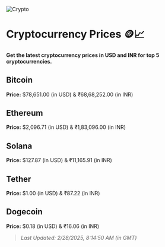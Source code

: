 
![Crypto](https://www.techguide.com.au/wp-content/uploads/2020/11/crypto3.jpeg)

# Cryptocurrency Prices 🪙📈

#### Get the latest cryptocurrency prices in USD and INR for top 5 cryptocurrencies.

## Bitcoin

**Price:** $78,651.00 (in USD) & ₹68,68,252.00 (in INR)

## Ethereum

**Price:** $2,096.71 (in USD) & ₹1,83,096.00 (in INR)

## Solana

**Price:** $127.87 (in USD) & ₹11,165.91 (in INR)

## Tether

**Price:** $1.00 (in USD) & ₹87.22 (in INR)

## Dogecoin

**Price:** $0.18 (in USD) & ₹16.06 (in INR)

> _Last Updated: 2/28/2025, 8:14:50 AM (in GMT)_
